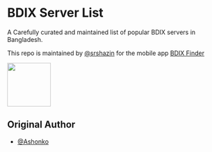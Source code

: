 # BDIX Server List

A Carefully curated and maintained list of popular BDIX servers in Bangladesh.

This repo is maintained by [@srshazin](https://www.github.com/srshazin) for the mobile app [BDIX Finder](https://shazin.me/bdix)

<img src="https://shazin.me/bdix/logo.svg" width="100px" height="100px"/>

## Original Author

- [@Ashonko](https://www.github.com/Ashonko)
